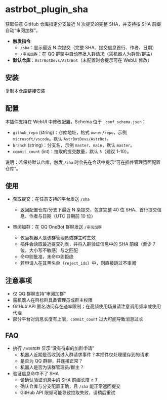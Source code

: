 # astrbot_plugin_sha

获取任意 GitHub 仓库指定分支最近 N 次提交的完整 SHA，并支持按 SHA 前缀自动“审阅加群”。

- **触发指令**
  - `/sha`：显示最近 N 次提交（完整 SHA、提交信息首行、作者、日期）
  - `/审阅加群`：在 QQ 群聊中自动审批入群请求（需机器人为群管/群主）
- **默认仓库**：`AstrBotDevs/AstrBot`（未配置时会提示可在 WebUI 修改）

## 安装

复制本仓库链接安装

## 配置
本插件支持在 WebUI 中修改配置，Schema 位于 `_conf_schema.json`：

- `github_repo` (string)：仓库地址，格式 `owner/repo`，示例 `microsoft/vscode`。默认 `AstrBotDevs/AstrBot`。
- `branch` (string)：分支名，示例 `master`、`main`，默认 `master`。
- `commit_count` (int)：拉取的提交数量，默认 `5`（建议 1-10）。

说明：若保持默认仓库，触发 `/sha` 时会先在会话中提示“可在插件管理页面配置仓库”。

## 使用

- 获取提交：在任意支持的平台发送 `/sha`
  - 返回配置仓库/分支下最近 N 条提交，包含完整 40 位 SHA、首行提交信息、作者与日期（UTC 日期前 10 位）

- 审阅加群：在 QQ OneBot 群聊发送 `/审阅加群`
  - 仅当机器人是该群管理员或群主时生效
  - 插件会读取最近提交列表，并将入群验证信息中的 SHA 前缀（至少 7 位，大小写不敏感）与之匹配
  - 命中则批准，未命中则拒绝
  - 若申请人在其黑名单（`reject_ids`）中，则直接跳过不审阅

## 注意事项

- 仅 QQ 群聊支持“审阅加群”
- 需机器人在目标群具备管理员或群主权限
- GitHub API 匿名访问存在速率限制；在高频使用场景请注意调用频率或使用代理
- 部分平台对消息长度有上限，`commit_count` 过大可能导致消息过长

## FAQ

- 执行 `/审阅加群` 显示“没有待审的加群申请”
  - 机器人近期是否收到过入群请求事件？本插件仅处理缓存到的请求
  - 是否为 QQ 群聊，并连接正常？
  - 机器人是否为该群管理员/群主？
- 验证信息命中不了 SHA
  - 请确认验证消息中的 SHA 前缀长度 ≥ 7
  - 确认仓库与分支配置正确，且 `/sha` 能正常返回提交
  - GitHub API 限频可能导致拉取失败，请稍后重试
